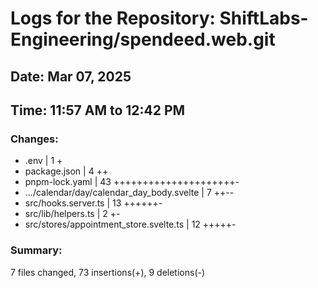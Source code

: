 # Logs for the Repository: ShiftLabs-Engineering/spendeed.web.git

## Date: Mar 07, 2025

## Time: 11:57 AM to 12:42 PM

### Changes:
- .env                                               |  1 +
-  package.json                                       |  4 ++
-  pnpm-lock.yaml                                     | 43 +++++++++++++++++++++-
-  .../calendar/day/calendar_day_body.svelte          |  7 ++--
-  src/hooks.server.ts                                | 13 ++++++-
-  src/lib/helpers.ts                                 |  2 +-
-  src/stores/appointment_store.svelte.ts             | 12 +++++-

### Summary:
 7 files changed, 73 insertions(+), 9 deletions(-)